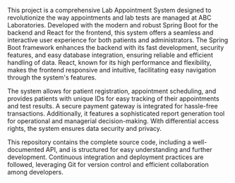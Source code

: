 This project is a comprehensive Lab Appointment System designed to revolutionize the way appointments and lab tests are managed at ABC Laboratories. Developed with the modern and robust Spring Boot for the backend and React for the frontend, this system offers a seamless and interactive user experience for both patients and administrators. The Spring Boot framework enhances the backend with its fast development, security features, and easy database integration, ensuring reliable and efficient handling of data. React, known for its high performance and flexibility, makes the frontend responsive and intuitive, facilitating easy navigation through the system's features.

The system allows for patient registration, appointment scheduling, and provides patients with unique IDs for easy tracking of their appointments and test results. A secure payment gateway is integrated for hassle-free transactions. Additionally, it features a sophisticated report generation tool for operational and managerial decision-making. With differential access rights, the system ensures data security and privacy.

This repository contains the complete source code, including a well-documented API, and is structured for easy understanding and further development. Continuous integration and deployment practices are followed, leveraging Git for version control and efficient collaboration among developers.
